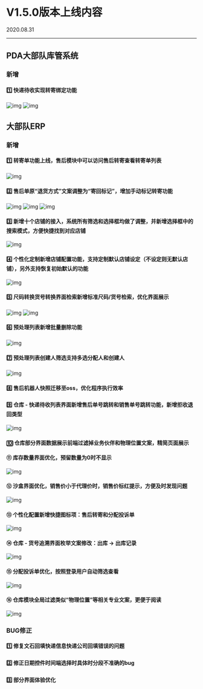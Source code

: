 # V1.5.0版本上线内容

2020.08.31

------

## PDA大部队库管系统

### 新增

#### 1️⃣  快递待收实现转寄绑定功能
<img src="https://luim-public.oss-cn-zhangjiakou.aliyuncs.com/release_docs/v1.5.0/1.png?x-oss-process=image/resize,w_300" alt="img" data-zoom-src="https://luim-public.oss-cn-zhangjiakou.aliyuncs.com/release_docs/v1.5.0/1.png" /> <img src="https://luim-public.oss-cn-zhangjiakou.aliyuncs.com/release_docs/v1.5.0/2.png?x-oss-process=image/resize,w_300" alt="img" data-zoom-src="https://luim-public.oss-cn-zhangjiakou.aliyuncs.com/release_docs/v1.5.0/2.png" />

## 大部队ERP

### 新增

#### 1️⃣  转寄单功能上线，售后模块中可以访问售后转寄查看转寄单列表
![img](https://luim-public.oss-cn-zhangjiakou.aliyuncs.com/release_docs/v1.5.0/3.png)

#### 2️⃣  售后单原“退货方式”文案调整为“寄回标记”，增加手动标记转寄功能
![img](https://luim-public.oss-cn-zhangjiakou.aliyuncs.com/release_docs/v1.5.0/4.png)
![img](https://luim-public.oss-cn-zhangjiakou.aliyuncs.com/release_docs/v1.5.0/5.png)
![img](https://luim-public.oss-cn-zhangjiakou.aliyuncs.com/release_docs/v1.5.0/6.png)

#### 3️⃣  新增十个店铺的接入，系统所有筛选和选择框均做了调整，并新增选择框中的搜索模式，方便快捷找到对应店铺
![img](https://luim-public.oss-cn-zhangjiakou.aliyuncs.com/release_docs/v1.5.0/7.png)

#### 4️⃣  个性化定制新增店铺配置功能，支持定制默认店铺设定（不设定则无默认店铺），另外支持恢复初始默认的功能
![img](https://luim-public.oss-cn-zhangjiakou.aliyuncs.com/release_docs/v1.5.0/8.png)

#### 5️⃣  尺码转换货号转换界面检索新增标准尺码/货号检索，优化界面展示
![img](https://luim-public.oss-cn-zhangjiakou.aliyuncs.com/release_docs/v1.5.0/9.png)
![img](https://luim-public.oss-cn-zhangjiakou.aliyuncs.com/release_docs/v1.5.0/10.png)

#### 6️⃣  预处理列表新增批量删除功能
![img](https://luim-public.oss-cn-zhangjiakou.aliyuncs.com/release_docs/v1.5.0/11.png)

#### 7️⃣  预处理列表创建人筛选支持多选分配人和创建人
![img](https://luim-public.oss-cn-zhangjiakou.aliyuncs.com/release_docs/v1.5.0/12.png)

#### 8️⃣  售后机器人快照迁移至oss，优化程序执行效率

#### 9️⃣  仓库 - 快递待收列表界面新增售后单号跳转和销售单号跳转功能，新增拒收退回类型
![img](https://luim-public.oss-cn-zhangjiakou.aliyuncs.com/release_docs/v1.5.0/13.png)

#### 🔟  仓库部分界面数据展示前端过滤掉业务伙伴和物理位置文案，精简页面展示

#### ⑪  库存数量界面优化，预留数量为0时不显示
![img](https://luim-public.oss-cn-zhangjiakou.aliyuncs.com/release_docs/v1.5.0/14.png)

#### ⑫  沙盒界面优化，销售价小于代理价时，销售价标红提示，方便及时发现问题
![img](https://luim-public.oss-cn-zhangjiakou.aliyuncs.com/release_docs/v1.5.0/15.png)

#### ⑬  个性化配置新增快捷图标项：售后转寄和分配投诉单
![img](https://luim-public.oss-cn-zhangjiakou.aliyuncs.com/release_docs/v1.5.0/16.png)

#### ⑭  仓库 - 货号追溯界面枚举文案修改：出库 →  出库记录
![img](https://luim-public.oss-cn-zhangjiakou.aliyuncs.com/release_docs/v1.5.0/17.png)

#### ⑮  分配投诉单优化，按照登录用户自动筛选查看
![img](https://luim-public.oss-cn-zhangjiakou.aliyuncs.com/release_docs/v1.5.0/18.png)

#### ⑯  仓库模块全局过滤类似“物理位置”等相关专业文案，更便于阅读
![img](https://luim-public.oss-cn-zhangjiakou.aliyuncs.com/release_docs/v1.5.0/19.png)

### BUG修正

#### 1️⃣  修复文石回填快递信息快递公司回填错误的问题

#### 2️⃣  修正日期控件时间端选择时具体时分段不准确的bug

#### 3️⃣  部分界面体验优化